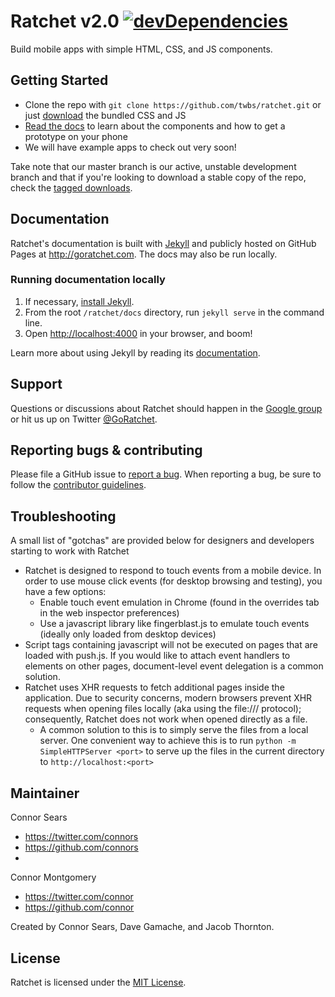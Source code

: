 # Ratchet v2.0 [![devDependencies](https://david-dm.org/twbs/ratchet/dev-status.png?theme=shields.io)](https://david-dm.org/twbs/ratchet#info=devDependencies)

Build mobile apps with simple HTML, CSS, and JS components.

## Getting Started

- Clone the repo with `git clone https://github.com/twbs/ratchet.git` or just [download](http://github.com/twbs/ratchet/archive/v2.0.0.zip) the bundled CSS and JS
- [Read the docs](http://goratchet.com) to learn about the components and how to get a prototype on your phone
- We will have example apps to check out very soon!

Take note that our master branch is our active, unstable development branch and that if you're looking to download a stable copy of the repo, check the [tagged downloads](https://github.com/twbs/ratchet/tags).

## Documentation

Ratchet's documentation is built with [Jekyll](http://jekyllrb.com) and publicly hosted on GitHub Pages at <http://goratchet.com>. The docs may also be run locally.

### Running documentation locally

1. If necessary, [install Jekyll](http://jekyllrb.com/docs/installation).
2. From the root `/ratchet/docs` directory, run `jekyll serve` in the command line.
3. Open <http://localhost:4000> in your browser, and boom!

Learn more about using Jekyll by reading its [documentation](http://jekyllrb.com/docs/home/).

## Support

Questions or discussions about Ratchet should happen in the [Google group](https://groups.google.com/forum/#!forum/goratchet) or hit us up on Twitter [@GoRatchet](https://twitter.com/goratchet).

## Reporting bugs & contributing

Please file a GitHub issue to [report a bug](https://github.com/twbs/ratchet/issues). When reporting a bug, be sure to follow the [contributor guidelines](https://github.com/twbs/ratchet/blob/master/CONTRIBUTING.md).

## Troubleshooting

A small list of "gotchas" are provided below for designers and developers starting to work with Ratchet

- Ratchet is designed to respond to touch events from a mobile device. In order to use mouse click events (for desktop browsing and testing), you have a few options:
    - Enable touch event emulation in Chrome (found in the overrides tab in the web inspector preferences)
    - Use a javascript library like fingerblast.js to emulate touch events (ideally only loaded from desktop devices)
- Script tags containing javascript will not be executed on pages that are loaded with push.js. If you would like to attach event handlers to elements on other pages, document-level event delegation is a common solution.
- Ratchet uses XHR requests to fetch additional pages inside the application. Due to security concerns, modern browsers prevent XHR requests when opening files locally (aka using the file:/// protocol); consequently, Ratchet does not work when opened directly as a file.
    - A common solution to this is to simply serve the files from a local server. One convenient way to achieve this is to run ```python -m SimpleHTTPServer <port>``` to serve up the files in the current directory to ```http://localhost:<port>```

## Maintainer

Connor Sears

- <https://twitter.com/connors>
- <https://github.com/connors>
- 
Connor Montgomery

- <https://twitter.com/connor>
- <https://github.com/connor>



Created by Connor Sears, Dave Gamache, and Jacob Thornton.


## License

Ratchet is licensed under the [MIT License](http://opensource.org/licenses/MIT).
